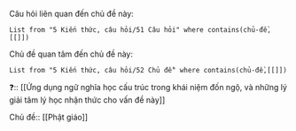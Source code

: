 Câu hỏi liên quan đến chủ đề này:
```dataview
List from "5 Kiến thức, câu hỏi/51 Câu hỏi" where contains(chủ-đề,[[]]) 
```

Chủ đề quan tâm đến chủ đề này:
```dataview
List from "5 Kiến thức, câu hỏi/52 Chủ đề" where contains(chủ-đề,[[]]) 
```
 
❓:: [[Ứng dụng ngữ nghĩa học cấu trúc trong khái niệm đốn ngộ, và những lý giải tâm lý học nhận thức cho vấn đề này]]

Chủ đề:: [[Phật giáo]]
